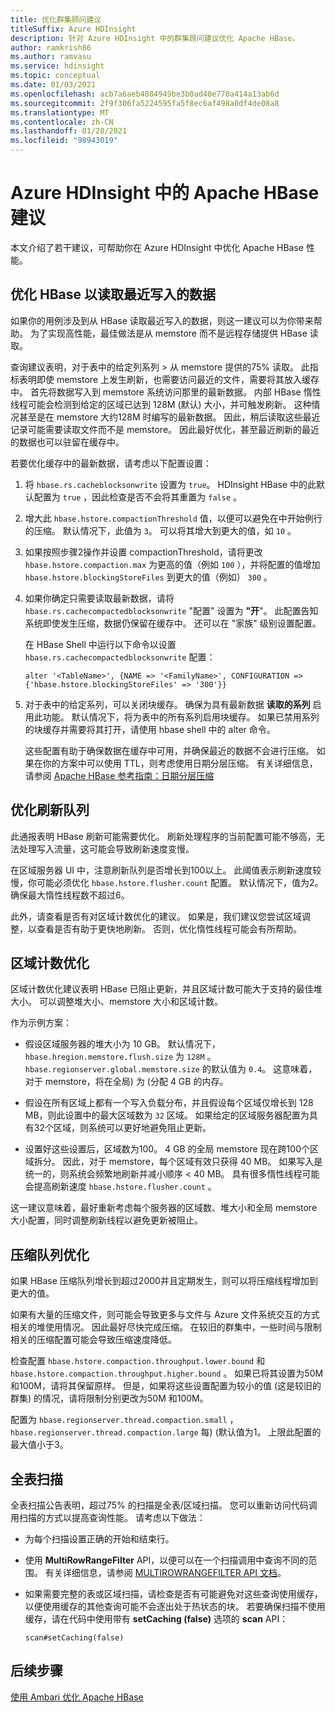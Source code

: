 ```yaml
---
title: 优化群集顾问建议
titleSuffix: Azure HDInsight
description: 针对 Azure HDInsight 中的群集顾问建议优化 Apache HBase。
author: ramkrish86
ms.author: ramvasu
ms.service: hdinsight
ms.topic: conceptual
ms.date: 01/03/2021
ms.openlocfilehash: acb7a6aeb4084949be3b0ad40e770a414a13ab6d
ms.sourcegitcommit: 2f9f306fa5224595fa5f8ec6af498a0df4de08a8
ms.translationtype: MT
ms.contentlocale: zh-CN
ms.lasthandoff: 01/28/2021
ms.locfileid: "98943019"
---
```

# <a name="apache-hbase-advisories-in-azure-hdinsight"></a>Azure HDInsight 中的 Apache HBase 建议

本文介绍了若干建议，可帮助你在 Azure HDInsight 中优化 Apache HBase 性能。 

## <a name="optimize-hbase-to-read-most-recently-written-data"></a>优化 HBase 以读取最近写入的数据

如果你的用例涉及到从 HBase 读取最近写入的数据，则这一建议可以为你带来帮助。 为了实现高性能，最佳做法是从 memstore 而不是远程存储提供 HBase 读取。

查询建议表明，对于表中的给定列系列 > 从 memstore 提供的75% 读取。 此指标表明即使 memstore 上发生刷新，也需要访问最近的文件，需要将其放入缓存中。 首先将数据写入到 memstore 系统访问那里的最新数据。 内部 HBase 惰性线程可能会检测到给定的区域已达到 128M (默认) 大小，并可触发刷新。 这种情况甚至是在 memstore 大约128M 时编写的最新数据。 因此，稍后读取这些最近记录可能需要读取文件而不是 memstore。 因此最好优化，甚至最近刷新的最近的数据也可以驻留在缓存中。

若要优化缓存中的最新数据，请考虑以下配置设置：

1. 将 `hbase.rs.cacheblocksonwrite` 设置为 `true`。 HDInsight HBase 中的此默认配置为 `true` ，因此检查是否不会将其重置为 `false` 。

2. 增大此 `hbase.hstore.compactionThreshold` 值，以便可以避免在中开始例行的压缩。 默认情况下，此值为 `3`。 可以将其增大到更大的值，如 `10` 。

3. 如果按照步骤2操作并设置 compactionThreshold，请将更改 `hbase.hstore.compaction.max` 为更高的值（例如 `100` ），并将配置的值增加 `hbase.hstore.blockingStoreFiles` 到更大的值（例如） `300` 。

4. 如果你确定只需要读取最新数据，请将 `hbase.rs.cachecompactedblocksonwrite` "配置" 设置为 **"开**"。 此配置告知系统即使发生压缩，数据仍保留在缓存中。 还可以在 "家族" 级别设置配置。 

   在 HBase Shell 中运行以下命令以设置 `hbase.rs.cachecompactedblocksonwrite` 配置：
   
   ```
   alter '<TableName>', {NAME => '<FamilyName>', CONFIGURATION => {'hbase.hstore.blockingStoreFiles' => '300'}}
   ```

5. 对于表中的给定系列，可以关闭块缓存。 确保为具有最新数据 **读取的系列** 启用此功能。 默认情况下，将为表中的所有系列启用块缓存。 如果已禁用系列的块缓存并需要将其打开，请使用 hbase shell 中的 alter 命令。

   这些配置有助于确保数据在缓存中可用，并确保最近的数据不会进行压缩。 如果在你的方案中可以使用 TTL，则考虑使用日期分层压缩。 有关详细信息，请参阅 [Apache HBase 参考指南：日期分层压缩](https://hbase.apache.org/book.html#ops.date.tiered)  

## <a name="optimize-the-flush-queue"></a>优化刷新队列

此通报表明 HBase 刷新可能需要优化。 刷新处理程序的当前配置可能不够高，无法处理写入流量，这可能会导致刷新速度变慢。

在区域服务器 UI 中，注意刷新队列是否增长到100以上。 此阈值表示刷新速度较慢，你可能必须优化   `hbase.hstore.flusher.count` 配置。 默认情况下，值为2。 确保最大惰性线程数不超过6。

此外，请查看是否有对区域计数优化的建议。 如果是，我们建议您尝试区域调整，以查看是否有助于更快地刷新。 否则，优化惰性线程可能会有所帮助。

## <a name="region-count-tuning"></a>区域计数优化

区域计数优化建议表明 HBase 已阻止更新，并且区域计数可能大于支持的最佳堆大小。 可以调整堆大小、memstore 大小和区域计数。

作为示例方案：

- 假设区域服务器的堆大小为 10 GB。 默认情况下， `hbase.hregion.memstore.flush.size` 为 `128M` 。 `hbase.regionserver.global.memstore.size` 的默认值为 `0.4`。 这意味着，对于 memstore，将在全局) 为 (分配 4 GB 的内存。

- 假设在所有区域上都有一个写入负载分布，并且假设每个区域仅增长到 128 MB，则此设置中的最大区域数为 `32` 区域。 如果给定的区域服务器配置为具有32个区域，则系统可以更好地避免阻止更新。

- 设置好这些设置后，区域数为100。 4 GB 的全局 memstore 现在跨100个区域拆分。 因此，对于 memstore，每个区域有效只获得 40 MB。 如果写入是统一的，则系统会频繁地刷新并减小顺序 < 40 MB。 具有很多惰性线程可能会提高刷新速度 `hbase.hstore.flusher.count` 。

这一建议意味着，最好重新考虑每个服务器的区域数、堆大小和全局 memstore 大小配置，同时调整刷新线程以避免更新被阻止。

## <a name="compaction-queue-tuning"></a>压缩队列优化

如果 HBase 压缩队列增长到超过2000并且定期发生，则可以将压缩线程增加到更大的值。

如果有大量的压缩文件，则可能会导致更多与文件与 Azure 文件系统交互的方式相关的堆使用情况。 因此最好尽快完成压缩。 在较旧的群集中，一些时间与限制相关的压缩配置可能会导致压缩速度降低。

检查配置 `hbase.hstore.compaction.throughput.lower.bound` 和 `hbase.hstore.compaction.throughput.higher.bound` 。 如果已将其设置为50M 和100M，请将其保留原样。 但是，如果将这些设置配置为较小的值 (这是较旧的群集) 的情况，请将限制分别更改为50M 和100M。

配置为 `hbase.regionserver.thread.compaction.small` ， `hbase.regionserver.thread.compaction.large` 每)  (默认值为1。
上限此配置的最大值小于3。

## <a name="full-table-scan"></a>全表扫描

全表扫描公告表明，超过75% 的扫描是全表/区域扫描。 您可以重新访问代码调用扫描的方式以提高查询性能。 请考虑以下做法：

* 为每个扫描设置正确的开始和结束行。

* 使用 **MultiRowRangeFilter** API，以便可以在一个扫描调用中查询不同的范围。 有关详细信息，请参阅 [MULTIROWRANGEFILTER API 文档](https://hbase.apache.org/2.1/apidocs/org/apache/hadoop/hbase/filter/MultiRowRangeFilter.html)。

* 如果需要完整的表或区域扫描，请检查是否有可能避免对这些查询使用缓存，以便使用缓存的其他查询可能不会逐出处于热状态的块。 若要确保扫描不使用缓存，请在代码中使用带有 **setCaching (false)** 选项的 **scan** API： 

   ```
   scan#setCaching(false)
   ```
   
## <a name="next-steps"></a>后续步骤

[使用 Ambari 优化 Apache HBase](../optimize-hbase-ambari.md)
